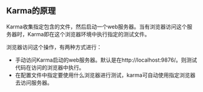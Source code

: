 ## Karma的原理

Karma收集指定包含的文件，然后启动一个web服务器。当有浏览器访问这个服务器时，Karma即在这个浏览器环境中执行指定的测试文件。

浏览器访问这个操作，有两种方式进行：

* 手动访问Karma启动的web服务器。默认是在http://localhost:9876/。则测试代码在访问的浏览器中执行。
* 在配置文件中指定要使用什么浏览器进行测试，karma可自动使用指定浏览器去访问服务器。